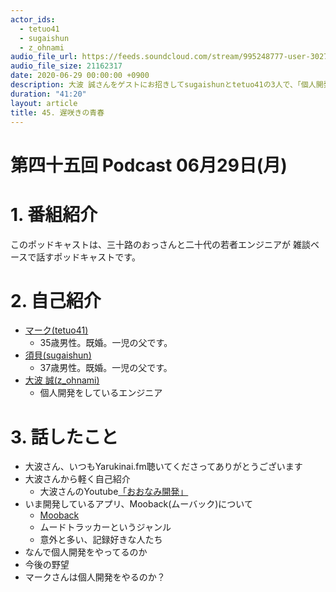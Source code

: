 ```yaml
---
actor_ids:
  - tetuo41
  - sugaishun
  - z_ohnami
audio_file_url: https://feeds.soundcloud.com/stream/995248777-user-302747142-yarukinai-45-2020-06-29.mp3
audio_file_size: 21162317
date: 2020-06-29 00:00:00 +0900
description: 大波 誠さんをゲストにお招きしてsugaishunとtetuo41の3人で、「個人開発」について話しました。
duration: "41:20"
layout: article
title: 45. 遅咲きの青春
---
```


# 第四十五回 Podcast 06月29日(月)

# 1. 番組紹介
  このポッドキャストは、三十路のおっさんと二十代の若者エンジニアが
  雑談ベースで話すポッドキャストです。

# 2. 自己紹介
- [マーク(tetuo41)](https://twitter.com/tetuo41)
  - 35歳男性。既婚。一児の父です。
- [須貝(sugaishun)](https://twitter.com/sugaishun)
  - 37歳男性。既婚。一児の父です。
- [大波 誠(z_ohnami)](https://twitter.com/z_ohnami)
  - 個人開発をしているエンジニア

# 3. 話したこと
- 大波さん、いつもYarukinai.fm聴いてくださってありがとうございます
- 大波さんから軽く自己紹介
  - 大波さんのYoutube[「おおなみ開発」](https://www.youtube.com/channel/UCMPIUab4UhzmXd8pn3SmlBw)
- いま開発しているアプリ、Mooback(ムーバック)について
  - [Mooback](https://apps.apple.com/jp/app/mooback/id1492857135)
  - ムードトラッカーというジャンル
  - 意外と多い、記録好きな人たち
- なんで個人開発をやってるのか
- 今後の野望
- マークさんは個人開発をやるのか？
